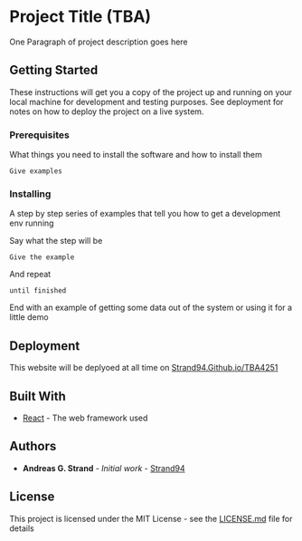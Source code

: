 # Project Title (TBA)

One Paragraph of project description goes here

## Getting Started

These instructions will get you a copy of the project up and running on your local machine for development and testing purposes. See deployment for notes on how to deploy the project on a live system.

### Prerequisites

What things you need to install the software and how to install them

```
Give examples
```

### Installing

A step by step series of examples that tell you how to get a development env running

Say what the step will be

```
Give the example
```

And repeat

```
until finished
```

End with an example of getting some data out of the system or using it for a little demo


## Deployment

This website will be deplyoed at all time on [Strand94.Github.io/TBA4251](https://strand94.github.io/TBA4251)

## Built With

* [React](https://reactjs.org/docs/getting-started.html) - The web framework used


## Authors

* **Andreas G. Strand** - *Initial work* - [Strand94](https://github.com/Strand94)

## License

This project is licensed under the MIT License - see the [LICENSE.md](LICENSE.md) file for details

